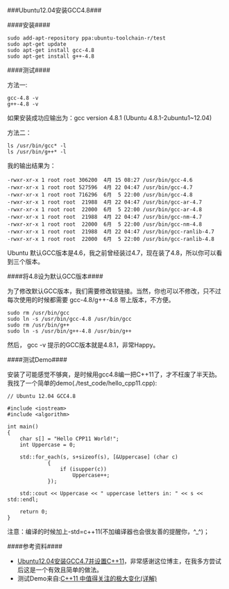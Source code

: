 ###Ubuntu12.04安装GCC4.8###

####安装####

    sudo add-apt-repository ppa:ubuntu-toolchain-r/test
    sudo apt-get update
    sudo apt-get install gcc-4.8
    sudo apt-get install g++-4.8

####测试####

方法一:

    gcc-4.8 -v
    g++-4.8 -v

如果安装成功应输出为：gcc version 4.8.1 (Ubuntu 4.8.1-2ubuntu1~12.04) 

方法二：

    ls /usr/bin/gcc* -l
    ls /usr/bin/g++* -l

我的输出结果为：

    -rwxr-xr-x 1 root root 306200  4月 15 08:27 /usr/bin/gcc-4.6
    -rwxr-xr-x 1 root root 527596  4月 22 04:47 /usr/bin/gcc-4.7
    -rwxr-xr-x 1 root root 716296  6月  5 22:00 /usr/bin/gcc-4.8
    -rwxr-xr-x 1 root root  21988  4月 22 04:47 /usr/bin/gcc-ar-4.7
    -rwxr-xr-x 1 root root  22000  6月  5 22:00 /usr/bin/gcc-ar-4.8
    -rwxr-xr-x 1 root root  21988  4月 22 04:47 /usr/bin/gcc-nm-4.7
    -rwxr-xr-x 1 root root  22000  6月  5 22:00 /usr/bin/gcc-nm-4.8
    -rwxr-xr-x 1 root root  21988  4月 22 04:47 /usr/bin/gcc-ranlib-4.7
    -rwxr-xr-x 1 root root  22000  6月  5 22:00 /usr/bin/gcc-ranlib-4.8

Ubuntu 默认GCC版本是4.6，我之前曾经装过4.7，现在装了4.8，所以你可以看到三个版本。

####将4.8设为默认GCC版本####

为了修改默认GCC版本，我们需要修改软链接。当然，你也可以不修改，只不过每次使用的时候都需要 gcc-4.8/g++-4.8 带上版本，不方便。

    sudo rm /usr/bin/gcc
    sudo ln -s /usr/bin/gcc-4.8 /usr/bin/gcc
    sudo rm /usr/bin/g++
    sudo ln -s /usr/bin/g++-4.8 /usr/bin/g++

然后， gcc -v 提示的GCC版本就是4.8.1，非常Happy。

####测试Demo####

安装了可能感觉不够爽，是时候用gcc4.8编一把C++11了，才不枉废了半天劲。我找了一个简单的demo(./test_code/hello\_cpp11.cpp):

    // Ubuntu 12.04 GCC4.8
    
    #include <iostream>
    #include <algorithm>
    
    int main()
    {
        char s[] = "Hello CPP11 World!";
        int Uppercase = 0;
    
        std::for_each(s, s+sizeof(s), [&Uppercase] (char c)
                 {
                     if (isupper(c))
                         Uppercase++;
                 });
    
        std::cout << Uppercase << " uppercase letters in: " << s << std::endl;
    
        return 0;
    }

注意：编译的时候加上-std=c++11(不加编译器也会很友善的提醒你，^_^)；

####参考资料####

+ [Ubuntu12.04安装GCC4.7并设置C++11](http://maykiller.com/2012/ubuntu-install-gcc-4-7-with-set-default/1/)，非常感谢这位博主，在我多方尝试后这是一个有效且简单的做法。
+ 测试Demo来自:[C++11 中值得关注的极大变化(详解)](http://coolshell.cn/articles/5265.html)
